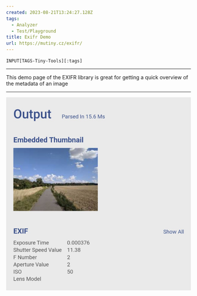 ```yaml
---
created: 2023-08-21T13:24:27.128Z
tags: 
  - Analyzer
  - Test/Playground
title: Exifr Demo
url: https://mutiny.cz/exifr/
---
```

```meta-bind
INPUT[TAGS-Tiny-Tools][:tags]
```

___
This demo page of the EXIFR library is great for getting a quick overview of the metadata of an image
___

![](_attachments/exifr-demo.jpg)
